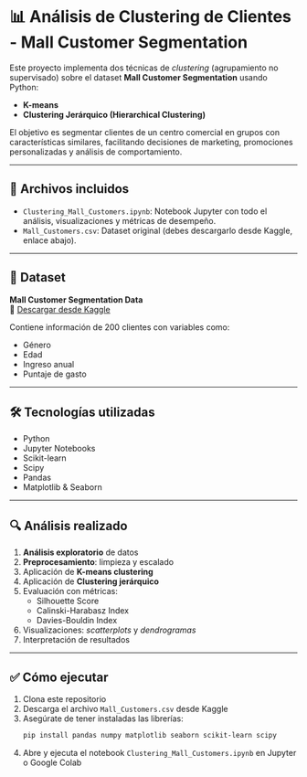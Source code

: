 # 📊 Análisis de Clustering de Clientes - Mall Customer Segmentation

Este proyecto implementa dos técnicas de *clustering* (agrupamiento no supervisado) sobre el dataset **Mall Customer Segmentation** usando Python:

- **K-means**
- **Clustering Jerárquico (Hierarchical Clustering)**

El objetivo es segmentar clientes de un centro comercial en grupos con características similares, facilitando decisiones de marketing, promociones personalizadas y análisis de comportamiento.

---

## 📁 Archivos incluidos

- `Clustering_Mall_Customers.ipynb`: Notebook Jupyter con todo el análisis, visualizaciones y métricas de desempeño.
- `Mall_Customers.csv`: Dataset original (debes descargarlo desde Kaggle, enlace abajo).

---

## 📌 Dataset

**Mall Customer Segmentation Data**  
🔗 [Descargar desde Kaggle](https://www.kaggle.com/vjchoudhary7/customer-segmentation-tutorial-in-python)

Contiene información de 200 clientes con variables como:
- Género
- Edad
- Ingreso anual
- Puntaje de gasto

---

## 🛠️ Tecnologías utilizadas

- Python
- Jupyter Notebooks
- Scikit-learn
- Scipy
- Pandas
- Matplotlib & Seaborn

---

## 🔍 Análisis realizado

1. **Análisis exploratorio** de datos
2. **Preprocesamiento**: limpieza y escalado
3. Aplicación de **K-means clustering**
4. Aplicación de **Clustering jerárquico**
5. Evaluación con métricas:
   - Silhouette Score
   - Calinski-Harabasz Index
   - Davies-Bouldin Index
6. Visualizaciones: *scatterplots* y *dendrogramas*
7. Interpretación de resultados

---

## ✅ Cómo ejecutar

1. Clona este repositorio
2. Descarga el archivo `Mall_Customers.csv` desde Kaggle
3. Asegúrate de tener instaladas las librerías:  
   ```bash
   pip install pandas numpy matplotlib seaborn scikit-learn scipy
   ```
4. Abre y ejecuta el notebook `Clustering_Mall_Customers.ipynb` en Jupyter o Google Colab
